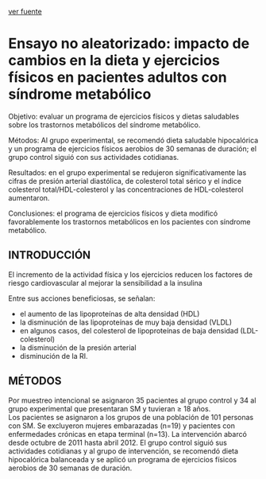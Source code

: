 [ver fuente](/docs/documentacion/Ensayo_no_aleatorizado_impacto_de_cambios_en_la_dieta_y_ejercicios_físicos_en_pacientes_adultos_con_síndrome_metabólico.md)

# Ensayo no aleatorizado: impacto de cambios en la dieta y ejercicios físicos en pacientes adultos con síndrome metabólico

Objetivo: evaluar un programa de ejercicios físicos y dietas saludables sobre los trastornos metabólicos del síndrome metabólico.

Métodos: 
Al grupo experimental, se recomendó dieta saludable hipocalórica y un programa de ejercicios físicos aerobios de 30 semanas de duración; el grupo control siguió con sus actividades cotidianas.

Resultados: en el grupo experimental se redujeron significativamente las cifras de presión arterial diastólica, de colesterol total sérico y el índice colesterol total/HDL-colesterol y las concentraciones de HDL-colesterol aumentaron.

Conclusiones: el programa de ejercicios físicos y dieta modificó favorablemente los trastornos metabólicos en los pacientes con síndrome metabólico.

## INTRODUCCIÓN

El incremento de la actividad física y los ejercicios reducen los factores de riesgo cardiovascular al mejorar la sensibilidad a la insulina

 Entre sus acciones beneficiosas, se señalan:
- el aumento de las lipoproteínas de alta densidad (HDL)
- la disminución de las lipoproteínas de muy baja densidad (VLDL)
- en algunos casos, del colesterol de lipoproteínas de baja densidad (LDL-colesterol)
- la disminución de la presión arterial
- disminución de la RI.


## MÉTODOS

 Por muestreo intencional se asignaron 35 pacientes al grupo control y 34 al grupo experimental que presentaran SM y tuvieran ≥ 18 años.  
 Los pacientes se asignaron a los grupos de una población de 101 personas con SM.
 Se excluyeron mujeres embarazadas (n=19) y pacientes con enfermedades crónicas en etapa terminal (n=13).
 La intervención abarcó desde octubre de 2011 hasta abril 2012.
 El grupo control siguió sus actividades cotidianas y al grupo de intervención, se recomendó dieta hipocalórica balanceada y se aplicó un programa de ejercicios físicos aerobios de 30 semanas de duración.